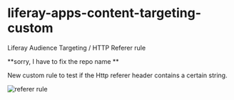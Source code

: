 # liferay-apps-content-targeting-custom

Liferay Audience Targeting / HTTP Referer rule

**sorry, I have to fix the repo name **

New custom rule to test if the Http referer header contains a certain string.

![referer rule](http://i.imgur.com/1ucgP8D.jpg)
